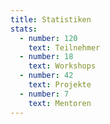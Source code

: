 ```yaml
---
title: Statistiken
stats:
  - number: 120
    text: Teilnehmer
  - number: 18
    text: Workshops
  - number: 42
    text: Projekte
  - number: 7
    text: Mentoren
---
```

